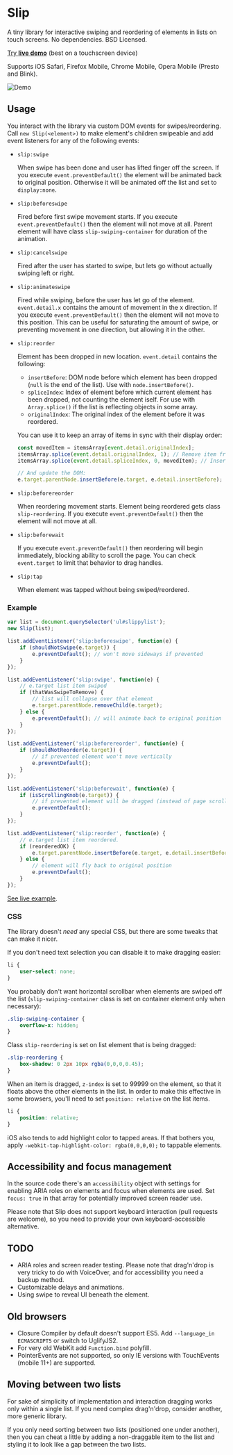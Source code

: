 # Slip
A tiny library for interactive swiping and reordering of elements in lists on touch screens. No dependencies. BSD Licensed.

[Try **live demo**](https://kornel.ski/slip/) (best on a touchscreen device)

Supports iOS Safari, Firefox Mobile, Chrome Mobile, Opera Mobile (Presto and Blink).

![Demo](https://kornel.ski/slip/demo.gif)

## Usage

You interact with the library via custom DOM events for swipes/reordering.  Call `new Slip(<element>)` to make element's children swipeable and add event listeners for any of the following events:

* `slip:swipe`

    When swipe has been done and user has lifted finger off the screen.
    If you execute `event.preventDefault()` the element will be animated back to original position.
    Otherwise it will be animated off the list and set to `display:none`.

* `slip:beforeswipe`

    Fired before first swipe movement starts.
    If you execute `event.preventDefault()` then the element will not move at all.
    Parent element will have class `slip-swiping-container` for duration of the animation.

* `slip:cancelswipe`

    Fired after the user has started to swipe, but lets go without actually swiping left or right.

* `slip:animateswipe`

    Fired while swiping, before the user has let go of the element.
    `event.detail.x` contains the amount of movement in the x direction.
    If you execute `event.preventDefault()` then the element will not move to this position.
    This can be useful for saturating the amount of swipe, or preventing movement in one direction, but allowing it in the other.

* `slip:reorder`

    Element has been dropped in new location. `event.detail` contains the following:

    * `insertBefore`: DOM node before which element has been dropped (`null` is the end of the list). Use with `node.insertBefore()`.
    * `spliceIndex`: Index of element before which current element has been dropped, not counting the element iself. For use with `Array.splice()` if the list is reflecting objects in some array.
    * `originalIndex`: The original index of the element before it was reordered.

    You can use it to keep an array of items in sync with their display order:

    ```js
    const movedItem = itemsArray[event.detail.originalIndex];
    itemsArray.splice(event.detail.originalIndex, 1); // Remove item from the previous position
    itemsArray.splice(event.detail.spliceIndex, 0, movedItem); // Insert item in the new position

    // And update the DOM:
    e.target.parentNode.insertBefore(e.target, e.detail.insertBefore);
    ```

* `slip:beforereorder`

    When reordering movement starts.
    Element being reordered gets class `slip-reordering`.
    If you execute `event.preventDefault()` then the element will not move at all.

* `slip:beforewait`

    If you execute `event.preventDefault()` then reordering will begin immediately, blocking ability to scroll the page. You can check `event.target` to limit that behavior to drag handles.

* `slip:tap`

    When element was tapped without being swiped/reordered.


### Example

```js
var list = document.querySelector('ul#slippylist');
new Slip(list);

list.addEventListener('slip:beforeswipe', function(e) {
    if (shouldNotSwipe(e.target)) {
        e.preventDefault(); // won't move sideways if prevented
    }
});

list.addEventListener('slip:swipe', function(e) {
    // e.target list item swiped
    if (thatWasSwipeToRemove) {
        // list will collapse over that element
        e.target.parentNode.removeChild(e.target);
    } else {
        e.preventDefault(); // will animate back to original position
    }
});

list.addEventListener('slip:beforereorder', function(e) {
    if (shouldNotReorder(e.target)) {
        // if prevented element won't move vertically
        e.preventDefault();
    }
});

list.addEventListener('slip:beforewait', function(e) {
    if (isScrollingKnob(e.target)) {
        // if prevented element will be dragged (instead of page scrolling)
        e.preventDefault();
    }
});

list.addEventListener('slip:reorder', function(e) {
    // e.target list item reordered.
    if (reorderedOK) {
        e.target.parentNode.insertBefore(e.target, e.detail.insertBefore);
    } else {
        // element will fly back to original position
        e.preventDefault();
    }
});
```

[See live example](https://kornel.ski/slip/).

### CSS

The library doesn't *need* any special CSS, but there are some tweaks that can make it nicer.

If you don't need text selection you can disable it to make dragging easier:

```css
li {
    user-select: none;
}
```

You probably don't want horizontal scrollbar when elements are swiped off the list (`slip-swiping-container` class is set on container element only when necessary):

```css
.slip-swiping-container {
    overflow-x: hidden;
}
```

Class `slip-reordering` is set on list element that is being dragged:

```css
.slip-reordering {
    box-shadow: 0 2px 10px rgba(0,0,0,0.45);
}
```

When an item is dragged, `z-index` is set to 99999 on the element, so that it floats above the other elements in the list.  In order to make this effective in some browsers, you'll need to set `position: relative` on the list items.
```css
li {
    position: relative;
}
```

iOS also tends to add highlight color to tapped areas. If that bothers you, apply `-webkit-tap-highlight-color: rgba(0,0,0,0);` to tappable elements.

## Accessibility and focus management

In the source code there's an `accessibility` object with settings for enabling ARIA roles on elements and focus when elements are used. Set `focus: true` in that array for potentially improved screen reader use.

Please note that Slip does not support keyboard interaction (pull requests are welcome), so you need to provide your own keyboard-accessible alternative.

## TODO

 * ARIA roles and screen reader testing. Please note that drag'n'drop is very tricky to do with VoiceOver, and for accessibility you need a backup method.
 * Customizable delays and animations.
 * Using swipe to reveal UI beneath the element.

## Old browsers

 * Closure Compiler by default doesn't support ES5. Add `--language_in ECMASCRIPT5` or switch to UglifyJS2.
 * For very old WebKit add `Function.bind` polyfill.
 * PointerEvents are not supported, so only IE versions with TouchEvents (mobile 11+) are supported.

## Moving between two lists

For sake of simplicity of implementation and interaction dragging works only within a single list. If you need complex drag'n'drop, consider another, more generic library.

If you only need sorting between two lists (positioned one under another), then you can cheat a little by adding a non-draggable item to the list and styling it to look like a gap between the two lists.
